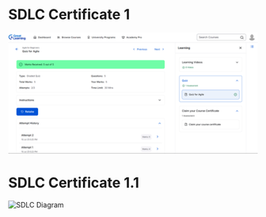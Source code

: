 # SDLC Certificate 1
![SDLC Diagram](Screenshot%202025-07-23%20182451.png)

# SDLC Certificate 1.1
![SDLC Diagram](Screenshot%202025-07-23%20182452.png)
